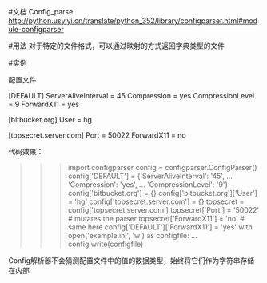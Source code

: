 #文档
Config_parse http://python.usyiyi.cn/translate/python_352/library/configparser.html#module-configparser

#用法
对于特定的文件格式，可以通过映射的方式返回字典类型的文件

#实例

配置文件
>
[DEFAULT]
ServerAliveInterval = 45
Compression = yes
CompressionLevel = 9
ForwardX11 = yes

[bitbucket.org]
User = hg

[topsecret.server.com]
Port = 50022
ForwardX11 = no
>

代码效果：
>>> import configparser
>>> config = configparser.ConfigParser()
>>> config['DEFAULT'] = {'ServerAliveInterval': '45',
...                      'Compression': 'yes',
...                      'CompressionLevel': '9'}
>>> config['bitbucket.org'] = {}
>>> config['bitbucket.org']['User'] = 'hg'
>>> config['topsecret.server.com'] = {}
>>> topsecret = config['topsecret.server.com']
>>> topsecret['Port'] = '50022'     # mutates the parser
>>> topsecret['ForwardX11'] = 'no'  # same here
>>> config['DEFAULT']['ForwardX11'] = 'yes'
>>> with open('example.ini', 'w') as configfile:
...   config.write(configfile)

Config解析器不会猜测配置文件中的值的数据类型，始终将它们作为字符串存储在内部
